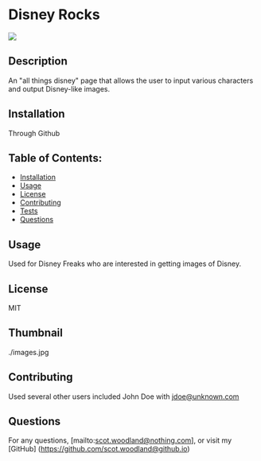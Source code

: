 # Disney Rocks
  ![](https://img.shields.io/badge/License-MIT-blue)
  ## Description 
  An "all things disney" page that allows the user to input various characters and output Disney-like images.
  ## Installation
  Through Github
  ## Table of Contents:
  - [Installation](#Installation)
  - [Usage](#Usage)
  - [License](#License)
  - [Contributing](#Contributing)
  - [Tests](#Tests)
  - [Questions](#Questions)
  ## Usage
  Used for Disney Freaks who are interested in getting images of Disney.
  ## License
  MIT
  ## Thumbnail
  ./images.jpg
  ## Contributing
  Used several other users included John Doe with jdoe@unknown.com
  ## Questions
  For any questions, [mailto:scot.woodland@nothing.com], or visit my [GitHub] (https://github.com/scot.woodland@github.io) 
 